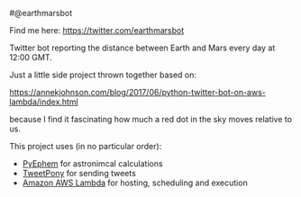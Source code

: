 #@earthmarsbot

Find me here: https://twitter.com/earthmarsbot

Twitter bot reporting the distance between Earth and Mars every day at 12:00 GMT.

Just a little side project thrown together based on:

https://annekjohnson.com/blog/2017/06/python-twitter-bot-on-aws-lambda/index.html

because I find it fascinating how much a red dot in the sky moves relative to us.

This project uses (in no particular order):

* [PyEphem](https://rhodesmill.org/pyephem/) for astronimcal calculations
* [TweetPony](tweetpony) for sending tweets
* [Amazon AWS Lambda](https://aws.amazon.com/lambda/) for hosting, scheduling and execution
